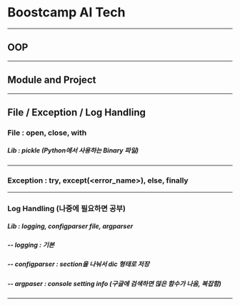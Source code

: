 # Boostcamp AI Tech
-----
## OOP
-----
## Module and Project
-----
## File / Exception / Log Handling
### File : open, close, with
#####      Lib  : pickle (Python에서 사용하는 Binary 파일)
-----
### Exception : try, except(<error_name>), else, finally
-----
###      Log Handling (나중에 필요하면 공부)
#####      Lib : logging, configparser file, argparser
#####      -- logging : 기본
#####      -- configparser : section을 나눠서 dic 형태로 저장
#####      -- argpaser : console setting info (구글에 검색하면 많은 함수가 나옴, 복잡함)
-----
## 
